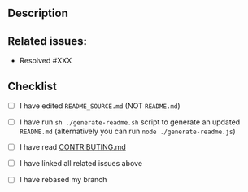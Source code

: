 <!-- Thank you for your contribution! :thumbsup: -->
<!-- Please makes sure that these checkboxes are checked before submitting your PR, thank you! -->

## Description
<!-- Example: Added error property support to `action` API -->

## Related issues:
- Resolved #XXX

## Checklist

* [ ] I have edited `README_SOURCE.md` (NOT `README.md`)
* [ ] I have run `sh ./generate-readme.sh` script to generate an updated `README.md` (alternatively you can run `node ./generate-readme.js`)

* [ ] I have read [CONTRIBUTING.md](https://github.com/piotrwitek/react-redux-typescript-guide/blob/master/CONTRIBUTING.md)
* [ ] I have linked all related issues above
* [ ] I have rebased my branch

